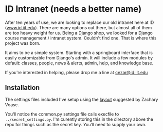 ID Intranet (needs a better name)
=================================

After ten years of use, we are looking to replace our old intranet here at ID (www.id.iit.edu). There are many options out there, but almost all of them are too heavy weight for us. Being a Django shop, we looked for a Django course management / intranet system. Couldn't find one. That is where this project was born.

It aims to be a simple system. Starting with a springboard interface that is easily customizable from Django's admin. It will include a few modules by default: classes, people, news & alerts, admin, help, and knowledge base.

If you're interested in helping, please drop me a line at cezar@id.iit.edu

Installation
------------

The settings files included I've setup using the [layout](http://blog.zacharyvoase.com/2010/02/03/django-project-conventions/) suggested by Zachary Voase.

You'll notice the common.py settings file calls execfile to `../secret_settings.py`. I'm curently storing this in the directory above the repo for things such as the secret key. You'll need to supply your own.